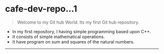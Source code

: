 # cafe-dev-repo...1
> Welcome to my Git hub World. 
> Its my first Git hub repository.
* In my first repository, I having simple programming based upon C++.
* It consists of simple mathematical operations.
* It have program on sum and squares of the natural numbers.
<hr>
